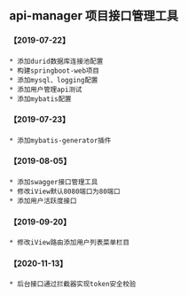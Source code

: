 ## api-manager 项目接口管理工具


#### 【2019-07-22】
	* 添加durid数据库连接池配置
	* 构建springboot-web项目
	* 添加mysql、logging配置
	* 添加用户管理api测试
	* 添加mybatis配置

#### 【2019-07-23】
	* 添加mybatis-generator插件
	
#### 【2019-08-05】
    * 添加swagger接口管理工具
    * 修改iView默认8080端口为80端口
    * 添加用户活跃度接口
    
#### 【2019-09-20】
    * 修改iView路由添加用户列表菜单栏目
    
#### 【2020-11-13】
    * 后台接口通过拦截器实现token安全校验    
